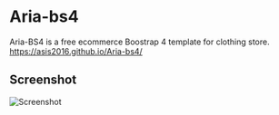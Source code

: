 # Aria-bs4
Aria-BS4 is a free ecommerce Boostrap 4 template for clothing store. <br>
https://asis2016.github.io/Aria-bs4/

## Screenshot
![Screenshot](/screenshot.jpg)


